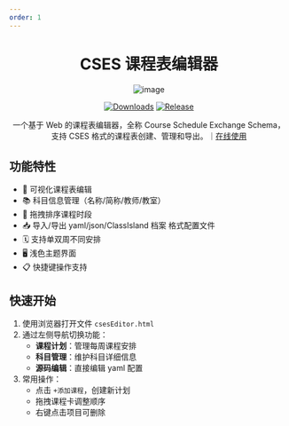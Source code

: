 ```yaml
---
order: 1
---
```


<div align="center">

# <i class="fa-solid fa-file-pen"></i> CSES 课程表编辑器

<ArticleMetadata />

![image](https://github.com/user-attachments/assets/1cb389a6-4004-4c04-9dbf-0c9aafc888a3)

[![Downloads](https://img.shields.io/github/downloads/SmartTeachCN/CsesWebEditor/total?style=social&label=Downloads&logo=github)](https://github.com/SmartTeachCN/CsesWebEditor/releases/latest)
[![Release](https://img.shields.io/github/v/release/SmartTeachCN/CsesWebEditor?style=flat&color=%233fb950&label=正式版)](https://github.com/SmartTeachCN/CsesWebEditor/releases/latest)

一个基于 Web 的课程表编辑器，全称 Course Schedule Exchange Schema，支持 CSES 格式的课程表创建、管理和导出。｜[在线使用](https://edit.cses-org.cn/)

</div>

<GitHubCard owner="SmartTeachCN" repo="CsesWebEditor" />

## 功能特性

- 📅 可视化课程表编辑
- 📚 科目信息管理（名称/简称/教师/教室）
- 🔄 拖拽排序课程时段
- 📥 导入/导出 yaml/json/ClassIsland 档案 格式配置文件
- 🗓️ 支持单双周不同安排
- 🖥️ 浅色主题界面
- 📋 快捷键操作支持

## 快速开始

1. 使用浏览器打开文件 `csesEditor.html`
2. 通过左侧导航切换功能：
   - **课程计划**：管理每周课程安排
   - **科目管理**：维护科目详细信息
   - **源码编辑**：直接编辑 yaml 配置
3. 常用操作：
   - 点击 `+添加课程`，创建新计划
   - 拖拽课程卡调整顺序
   - 右键点击项目可删除
